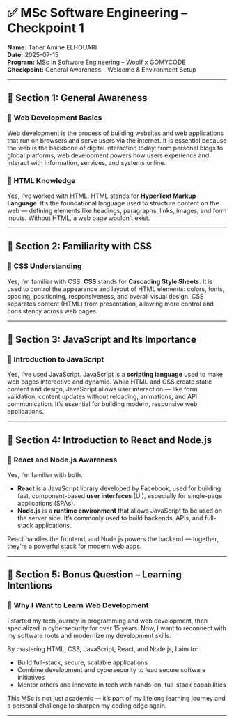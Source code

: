 # ✅ MSc Software Engineering – Checkpoint 1  
**Name:** Taher Amine ELHOUARI  
**Date:** 2025-07-15  
**Program:** MSc in Software Engineering – Woolf x GOMYCODE  
**Checkpoint:** General Awareness – Welcome & Environment Setup  

---

## 🔹 Section 1: General Awareness  

### 📌 Web Development Basics  
Web development is the process of building websites and web applications that run on browsers and serve users via the internet. It is essential because the web is the backbone of digital interaction today: from personal blogs to global platforms, web development powers how users experience and interact with information, services, and systems online.

### 📌 HTML Knowledge  
Yes, I’ve worked with HTML. HTML stands for **HyperText Markup Language**. It’s the foundational language used to structure content on the web — defining elements like headings, paragraphs, links, images, and form inputs. Without HTML, a web page wouldn’t exist.

---

## 🔹 Section 2: Familiarity with CSS  

### 📌 CSS Understanding  
Yes, I’m familiar with CSS.  **CSS** stands for **Cascading Style Sheets**. It is used to control the appearance and layout of HTML elements: colors, fonts, spacing, positioning, responsiveness, and overall visual design. CSS separates content (HTML) from presentation, allowing more control and consistency across web pages.

---

## 🔹 Section 3: JavaScript and Its Importance  

### 📌 Introduction to JavaScript  
Yes, I’ve used JavaScript.  JavaScript is a **scripting language** used to make web pages interactive and dynamic. While HTML and CSS create static content and design, JavaScript allows user interaction — like form validation, content updates without reloading, animations, and API communication. It’s essential for building modern, responsive web applications.

---

## 🔹 Section 4: Introduction to React and Node.js  

### 📌 React and Node.js Awareness  
Yes, I’m familiar with both.  
- **React** is a JavaScript library developed by Facebook, used for building fast, component-based **user interfaces** (UI), especially for single-page applications (SPAs).  
- **Node.js** is a **runtime environment** that allows JavaScript to be used on the server side. It’s commonly used to build backends, APIs, and full-stack applications.

React handles the frontend, and Node.js powers the backend — together, they’re a powerful stack for modern web apps.

---

## 🔹 Section 5: Bonus Question – Learning Intentions  

### 📌 Why I Want to Learn Web Development  
I started my tech journey in programming and web development, then specialized in cybersecurity for over 15 years. Now, I want to reconnect with my software roots and modernize my development skills.

By mastering HTML, CSS, JavaScript, React, and Node.js, I aim to:
- Build full-stack, secure, scalable applications  
- Combine development and cybersecurity to lead secure software initiatives  
- Mentor others and innovate in tech with hands-on, full-stack capabilities  

This MSc is not just academic — it’s part of my lifelong learning journey and a personal challenge to sharpen my coding edge again.

---
